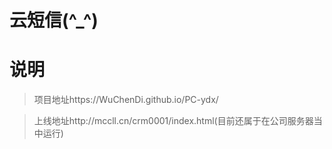 # 云短信(^_^)

# 说明
>  项目地址https://WuChenDi.github.io/PC-ydx/

>  上线地址http://mccll.cn/crm0001/index.html(目前还属于在公司服务器当中运行)

